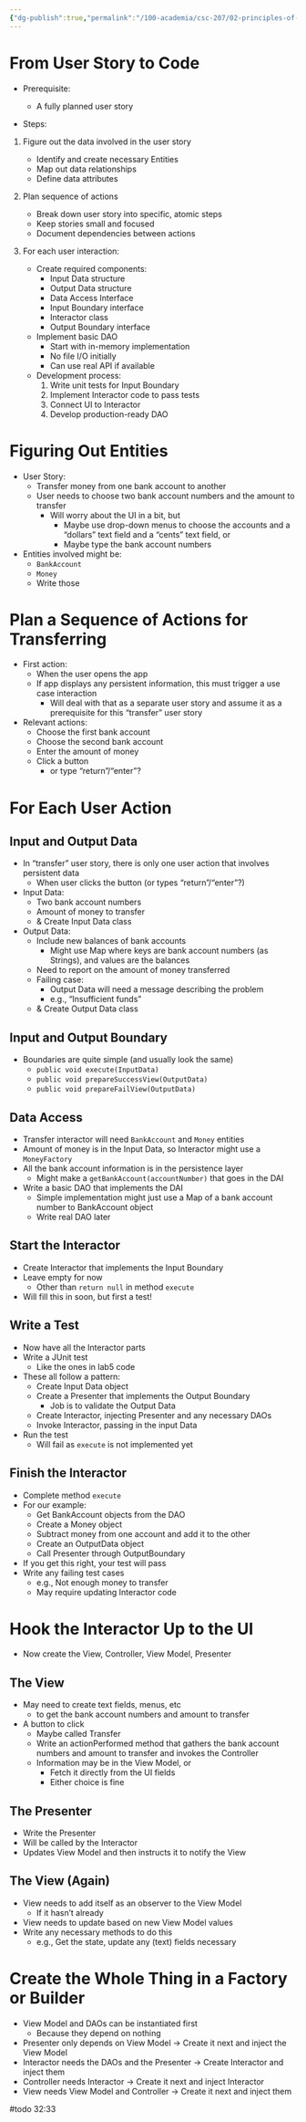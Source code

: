 ```yaml
---
{"dg-publish":true,"permalink":"/100-academia/csc-207/02-principles-of-software-design/creating-an-interactor/","tags":["lecture","note","university"],"created":"2024-11-15T17:40:20.388-05:00","updated":"2024-11-16T15:04:50.527-05:00"}
---
```



# From User Story to Code

- Prerequisite:
    - A fully planned user story

- Steps:
1. Figure out the data involved in the user story
    - Identify and create necessary Entities
    - Map out data relationships
    - Define data attributes

2. Plan sequence of actions
    - Break down user story into specific, atomic steps
    - Keep stories small and focused
    - Document dependencies between actions

3. For each user interaction:
    - Create required components:
        - Input Data structure
        - Output Data structure
        - Data Access Interface
        - Input Boundary interface
        - Interactor class
        - Output Boundary interface
    - Implement basic DAO
        - Start with in-memory implementation
        - No file I/O initially
        - Can use real API if available
    - Development process:
        1. Write unit tests for Input Boundary
        2. Implement Interactor code to pass tests
        3. Connect UI to Interactor
        4. Develop production-ready DAO

# Figuring Out Entities

- User Story:
    - Transfer money from one bank account to another
    - User needs to choose two bank account numbers and the amount to transfer
        - Will worry about the UI in a bit, but
            - Maybe use drop-down menus to choose the accounts and a “dollars” text field and a “cents” text field, or
            - Maybe type the bank account numbers
- Entities involved might be:
    - `BankAccount`
    - `Money`
    - Write those

# Plan a Sequence of Actions for Transferring

- First action:
    - When the user opens the app
    - If app displays any persistent information, this must trigger a use case interaction
        - Will deal with that as a separate user story and assume it as a prerequisite for this “transfer” user story
- Relevant actions:
    - Choose the first bank account
    - Choose the second bank account
    - Enter the amount of money
    - Click a button
        - or type “return”/“enter”?

# For Each User Action

## Input and Output Data

- In “transfer” user story, there is only one user action that involves persistent data
    - When user clicks the button (or types “return”/“enter”?)
- Input Data:
    - Two bank account numbers
    - Amount of money to transfer
    - & Create Input Data class
- Output Data:
    - Include new balances of bank accounts
        - Might use Map where keys are bank account numbers (as Strings), and values are the balances
    - Need to report on the amount of money transferred
    - Failing case:
        - Output Data will need a message describing the problem
        - e.g., “Insufficient funds”
    - & Create Output Data class

## Input and Output Boundary

- Boundaries are quite simple (and usually look the same)
    - `public void execute(InputData)`
    - `public void prepareSuccessView(OutputData)`
    - `public void prepareFailView(OutputData)`

## Data Access

- Transfer interactor will need `BankAccount` and `Money` entities
- Amount of money is in the Input Data, so Interactor might use a `MoneyFactory`
- All the bank account information is in the persistence layer
    - Might make a `getBankAccount(accountNumber)` that goes in the DAI
- Write a basic DAO that implements the DAI
    - Simple implementation might just use a Map of a bank account number to BankAccount object
    - Write real DAO later

## Start the Interactor

- Create Interactor that implements the Input Boundary
- Leave empty for now
    - Other than `return null` in method `execute`
- Will fill this in soon, but first a test!

## Write a Test

- Now have all the Interactor parts
- Write a JUnit test
    - Like the ones in lab5 code
- These all follow a pattern:
    - Create Input Data object
    - Create a Presenter that implements the Output Boundary
        - Job is to validate the Output Data
    - Create Interactor, injecting Presenter and any necessary DAOs
    - Invoke Interactor, passing in the input Data
- Run the test
    - Will fail as `execute` is not implemented yet

## Finish the Interactor

- Complete method `execute`
- For our example:
    - Get BankAccount objects from the DAO
    - Create a Money object
    - Subtract money from one account and add it to the other
    - Create an OutputData object
    - Call Presenter through OutputBoundary
- If you get this right, your test will pass
- Write any failing test cases
    - e.g., Not enough money to transfer
    - May require updating Interactor code

# Hook the Interactor Up to the UI

- Now create the View, Controller, View Model, Presenter

## The View

- May need to create text fields, menus, etc
    - to get the bank account numbers and amount to transfer
- A button to click
    - Maybe called Transfer
    - Write an actionPerformed method that gathers the bank account numbers and amount to transfer and invokes the Controller
    - Information may be in the View Model, or
        - Fetch it directly from the UI fields
        - Either choice is fine

## The Presenter

- Write the Presenter
- Will be called by the Interactor
- Updates View Model and then instructs it to notify the View

## The View (Again)

- View needs to add itself as an observer to the View Model
    - If it hasn’t already
- View needs to update based on new View Model values
- Write any necessary methods to do this
    - e.g., Get the state, update any (text) fields necessary

# Create the Whole Thing in a Factory or Builder

- View Model and DAOs can be instantiated first
    - Because they depend on nothing
- Presenter only depends on View Model → Create it next and inject the View Model
- Interactor needs the DAOs and the Presenter → Create Interactor and inject them
- Controller needs Interactor → Create it next and inject Interactor
- View needs View Model and Controller → Create it next and inject them

#todo 32:33
